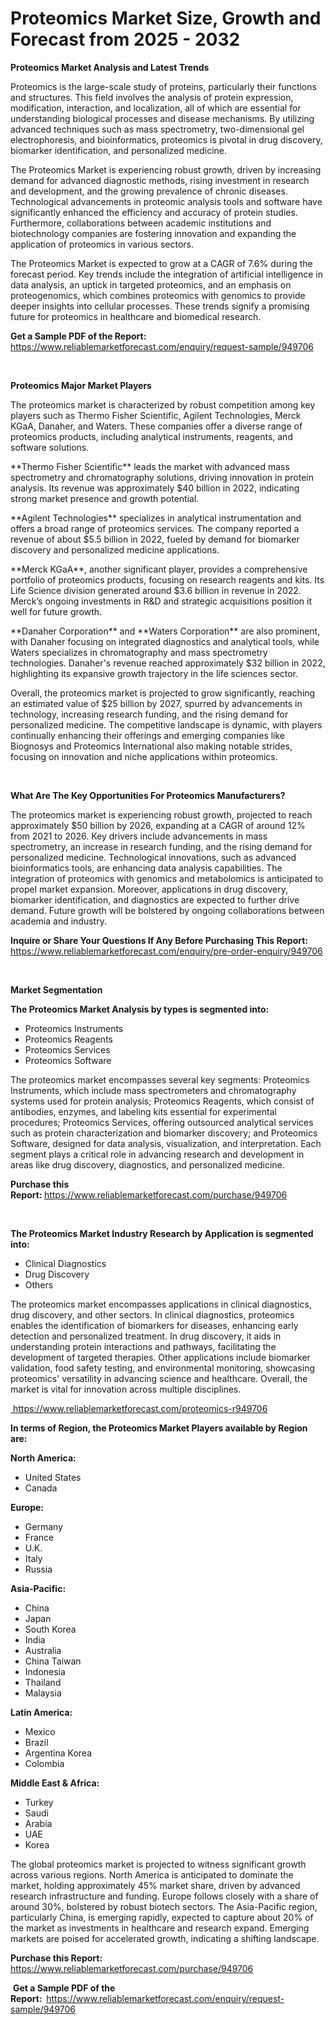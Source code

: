 <p><h1>Proteomics Market Size, Growth and Forecast from 2025 - 2032</h1></p><p><strong>Proteomics Market Analysis and Latest Trends</strong></p>
<p><p>Proteomics is the large-scale study of proteins, particularly their functions and structures. This field involves the analysis of protein expression, modification, interaction, and localization, all of which are essential for understanding biological processes and disease mechanisms. By utilizing advanced techniques such as mass spectrometry, two-dimensional gel electrophoresis, and bioinformatics, proteomics is pivotal in drug discovery, biomarker identification, and personalized medicine.</p><p>The Proteomics Market is experiencing robust growth, driven by increasing demand for advanced diagnostic methods, rising investment in research and development, and the growing prevalence of chronic diseases. Technological advancements in proteomic analysis tools and software have significantly enhanced the efficiency and accuracy of protein studies. Furthermore, collaborations between academic institutions and biotechnology companies are fostering innovation and expanding the application of proteomics in various sectors.</p><p>The Proteomics Market is expected to grow at a CAGR of 7.6% during the forecast period. Key trends include the integration of artificial intelligence in data analysis, an uptick in targeted proteomics, and an emphasis on proteogenomics, which combines proteomics with genomics to provide deeper insights into cellular processes. These trends signify a promising future for proteomics in healthcare and biomedical research.</p></p>
<p><strong>Get a Sample PDF of the Report:&nbsp;</strong> <a href="https://www.reliablemarketforecast.com/enquiry/request-sample/949706?utm_campaign=2947&utm_medium=2&utm_source=Github&utm_content=ia&utm_term=17042025&utm_id=proteomics">https://www.reliablemarketforecast.com/enquiry/request-sample/949706</a></p>
<p>&nbsp;</p>
<p><strong>Proteomics Major Market Players</strong></p>
<p><p>The proteomics market is characterized by robust competition among key players such as Thermo Fisher Scientific, Agilent Technologies, Merck KGaA, Danaher, and Waters. These companies offer a diverse range of proteomics products, including analytical instruments, reagents, and software solutions.</p><p>**Thermo Fisher Scientific** leads the market with advanced mass spectrometry and chromatography solutions, driving innovation in protein analysis. Its revenue was approximately $40 billion in 2022, indicating strong market presence and growth potential.</p><p>**Agilent Technologies** specializes in analytical instrumentation and offers a broad range of proteomics services. The company reported a revenue of about $5.5 billion in 2022, fueled by demand for biomarker discovery and personalized medicine applications.</p><p>**Merck KGaA**, another significant player, provides a comprehensive portfolio of proteomics products, focusing on research reagents and kits. Its Life Science division generated around $3.6 billion in revenue in 2022. Merck’s ongoing investments in R&D and strategic acquisitions position it well for future growth.</p><p>**Danaher Corporation** and **Waters Corporation** are also prominent, with Danaher focusing on integrated diagnostics and analytical tools, while Waters specializes in chromatography and mass spectrometry technologies. Danaher's revenue reached approximately $32 billion in 2022, highlighting its expansive growth trajectory in the life sciences sector.</p><p>Overall, the proteomics market is projected to grow significantly, reaching an estimated value of $25 billion by 2027, spurred by advancements in technology, increasing research funding, and the rising demand for personalized medicine. The competitive landscape is dynamic, with players continually enhancing their offerings and emerging companies like Biognosys and Proteomics International also making notable strides, focusing on innovation and niche applications within proteomics.</p></p>
<p>&nbsp;</p>
<p><strong>What Are The Key Opportunities For Proteomics Manufacturers?</strong></p>
<p><p>The proteomics market is experiencing robust growth, projected to reach approximately $50 billion by 2026, expanding at a CAGR of around 12% from 2021 to 2026. Key drivers include advancements in mass spectrometry, an increase in research funding, and the rising demand for personalized medicine. Technological innovations, such as advanced bioinformatics tools, are enhancing data analysis capabilities. The integration of proteomics with genomics and metabolomics is anticipated to propel market expansion. Moreover, applications in drug discovery, biomarker identification, and diagnostics are expected to further drive demand. Future growth will be bolstered by ongoing collaborations between academia and industry.</p></p>
<p><strong>Inquire or Share Your Questions If Any Before Purchasing This Report:</strong> <a href="https://www.reliablemarketforecast.com/enquiry/pre-order-enquiry/949706?utm_campaign=2947&utm_medium=2&utm_source=Github&utm_content=ia&utm_term=17042025&utm_id=proteomics">https://www.reliablemarketforecast.com/enquiry/pre-order-enquiry/949706</a></p>
<p>&nbsp;</p>
<p><strong>Market Segmentation</strong></p>
<p><strong>The Proteomics Market Analysis by types is segmented into:</strong></p>
<p><ul><li>Proteomics Instruments</li><li>Proteomics Reagents</li><li>Proteomics Services</li><li>Proteomics Software</li></ul></p>
<p><p>The proteomics market encompasses several key segments: Proteomics Instruments, which include mass spectrometers and chromatography systems used for protein analysis; Proteomics Reagents, which consist of antibodies, enzymes, and labeling kits essential for experimental procedures; Proteomics Services, offering outsourced analytical services such as protein characterization and biomarker discovery; and Proteomics Software, designed for data analysis, visualization, and interpretation. Each segment plays a critical role in advancing research and development in areas like drug discovery, diagnostics, and personalized medicine.</p></p>
<p><strong>Purchase this Report:&nbsp;</strong><a href="https://www.reliablemarketforecast.com/purchase/949706?utm_campaign=2947&utm_medium=2&utm_source=Github&utm_content=ia&utm_term=17042025&utm_id=proteomics">https://www.reliablemarketforecast.com/purchase/949706</a></p>
<p>&nbsp;</p>
<p><strong>The Proteomics Market Industry Research by Application is segmented into:</strong></p>
<p><ul><li>Clinical Diagnostics</li><li>Drug Discovery</li><li>Others</li></ul></p>
<p><p>The proteomics market encompasses applications in clinical diagnostics, drug discovery, and other sectors. In clinical diagnostics, proteomics enables the identification of biomarkers for diseases, enhancing early detection and personalized treatment. In drug discovery, it aids in understanding protein interactions and pathways, facilitating the development of targeted therapies. Other applications include biomarker validation, food safety testing, and environmental monitoring, showcasing proteomics' versatility in advancing science and healthcare. Overall, the market is vital for innovation across multiple disciplines.</p></p>
<p><a href="https://www.reliablemarketforecast.com/proteomics-r949706?utm_campaign=2947&utm_medium=2&utm_source=Github&utm_content=ia&utm_term=17042025&utm_id=proteomics">&nbsp;https://www.reliablemarketforecast.com/proteomics-r949706</a></p>
<p><strong>In terms of Region, the Proteomics Market Players available by Region are:</strong></p>
<p>
    <p> <strong> North America: </strong>
        <ul>
            <li>United States</li>
            <li>Canada</li>
        </ul>
        </p> 
    <p> <strong> Europe: </strong>
        <ul>
            <li>Germany</li>
            <li>France</li>
            <li>U.K.</li>
            <li>Italy</li>
            <li>Russia</li>
        </ul>
        </p> 
    <p> <strong> Asia-Pacific: </strong>
        <ul>
            <li>China</li>
            <li>Japan</li>
            <li>South Korea</li>
            <li>India</li>
            <li>Australia</li>
            <li>China Taiwan</li>
            <li>Indonesia</li>
            <li>Thailand</li>
            <li>Malaysia</li>
        </ul>
        </p> 
    <p> <strong> Latin America: </strong>
        <ul>
            <li>Mexico</li>
            <li>Brazil</li>
            <li>Argentina Korea</li>
            <li>Colombia</li>
        </ul>
        </p> 
    <p> <strong> Middle East & Africa: </strong>
        <ul>
            <li>Turkey</li>
            <li>Saudi</li>
            <li>Arabia</li>
            <li>UAE</li>
            <li>Korea</li>
        </ul>
    </p>
    </p>
<p><p>The global proteomics market is projected to witness significant growth across various regions. North America is anticipated to dominate the market, holding approximately 45% market share, driven by advanced research infrastructure and funding. Europe follows closely with a share of around 30%, bolstered by robust biotech sectors. The Asia-Pacific region, particularly China, is emerging rapidly, expected to capture about 20% of the market as investments in healthcare and research expand. Emerging markets are poised for accelerated growth, indicating a shifting landscape.</p></p>
<p><strong>Purchase this Report: </strong><a href="https://www.reliablemarketforecast.com/purchase/949706?utm_campaign=2947&utm_medium=2&utm_source=Github&utm_content=ia&utm_term=17042025&utm_id=proteomics">https://www.reliablemarketforecast.com/purchase/949706</a></p>
<p>&nbsp;<strong>Get a Sample PDF of the Report:&nbsp;&nbsp;</strong><a href="https://www.reliablemarketforecast.com/enquiry/request-sample/949706?utm_campaign=2947&utm_medium=2&utm_source=Github&utm_content=ia&utm_term=17042025&utm_id=proteomics">https://www.reliablemarketforecast.com/enquiry/request-sample/949706</a></p>
<p><strong></strong></p>
<p><p></p><p></p><p></p></p>